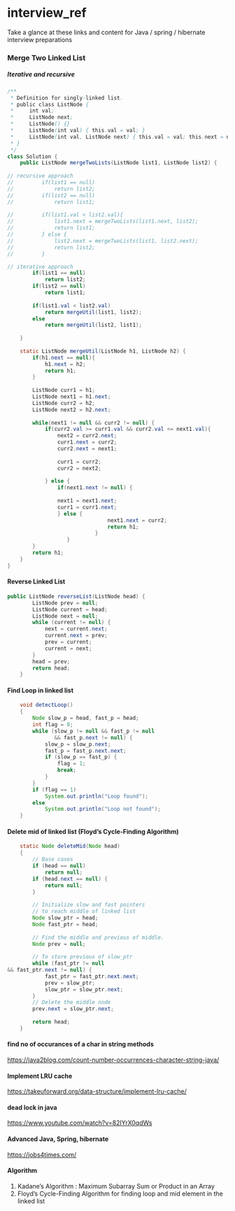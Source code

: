 # interview_ref
Take a glance at these links and content for Java / spring / hibernate interview preparations


### Merge Two Linked List

##### Iterative and recursive

```java
/**
 * Definition for singly-linked list.
 * public class ListNode {
 *     int val;
 *     ListNode next;
 *     ListNode() {}
 *     ListNode(int val) { this.val = val; }
 *     ListNode(int val, ListNode next) { this.val = val; this.next = next; }
 * }
 */
class Solution {
    public ListNode mergeTwoLists(ListNode list1, ListNode list2) {
        
// recursive approach
//         if(list1 == null)
//             return list2;
//         if(list2 == null)
//             return list1;
        
//         if(list1.val < list2.val){
//             list1.next = mergeTwoLists(list1.next, list2);
//             return list1;
//         } else {
//             list2.next = mergeTwoLists(list1, list2.next);
//             return list2;
//         }

// iterative approach
        if(list1 == null)
            return list2;
        if(list2 == null)
            return list1;
        
        if(list1.val < list2.val)
            return mergeUtil(list1, list2);
        else 
            return mergeUtil(list2, list1);
        
    }
    
    static ListNode mergeUtil(ListNode h1, ListNode h2) {
        if(h1.next == null){
            h1.next = h2;
            return h1;
        }
        
        ListNode curr1 = h1;
        ListNode next1 = h1.next;
        ListNode curr2 = h2;
        ListNode next2 = h2.next;
        
        while(next1 != null && curr2 != null) {
            if(curr2.val >= curr1.val && curr2.val <= next1.val){
                next2 = curr2.next;
                curr1.next = curr2;
                curr2.next = next1;
                
                curr1 = curr2;
                curr2 = next2;
                
            } else {
                if(next1.next != null) {
                
                next1 = next1.next;
                curr1 = curr1.next;
                } else {
                                next1.next = curr2;
                                return h1;
                            }
                   }
        }
        return h1;
    }
}
```


#### Reverse Linked List

```java
public ListNode reverseList(ListNode head) {
        ListNode prev = null;
        ListNode current = head;
        ListNode next = null;
        while (current != null) {
            next = current.next;
            current.next = prev;
            prev = current;
            current = next;
        }
        head = prev;
        return head;
    }
```
	
#### Find Loop in linked list

```java
	void detectLoop()
    {
        Node slow_p = head, fast_p = head;
        int flag = 0;
        while (slow_p != null && fast_p != null
               && fast_p.next != null) {
            slow_p = slow_p.next;
            fast_p = fast_p.next.next;
            if (slow_p == fast_p) {
                flag = 1;
                break;
            }
        }
        if (flag == 1)
            System.out.println("Loop found");
        else
            System.out.println("Loop not found");
    }
```

	
#### Delete mid of linked list (Floyd’s Cycle-Finding Algorithm)

```java
	static Node deleteMid(Node head)
    {
        // Base cases
        if (head == null)
            return null;
        if (head.next == null) {
            return null;
        }
 
        // Initialize slow and fast pointers
        // to reach middle of linked list
        Node slow_ptr = head;
        Node fast_ptr = head;
 
        // Find the middle and previous of middle.
        Node prev = null;
 
        // To store previous of slow_ptr
        while (fast_ptr != null
&& fast_ptr.next != null) {
            fast_ptr = fast_ptr.next.next;
            prev = slow_ptr;
            slow_ptr = slow_ptr.next;
        }
        // Delete the middle node
        prev.next = slow_ptr.next;
 
        return head;
    }
```

#### find no of occurances of a char in string methods
https://java2blog.com/count-number-occurrences-character-string-java/

#### Implement LRU cache
https://takeuforward.org/data-structure/implement-lru-cache/

#### dead lock in java
https://www.youtube.com/watch?v=82IYrX0qdWs

#### Advanced Java, Spring, hibernate
https://jobs4times.com/

#### Algorithm

1. Kadane’s Algorithm : Maximum Subarray Sum or Product in an Array
2. Floyd’s Cycle-Finding Algorithm for finding loop and mid element in the linked list
